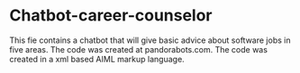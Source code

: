 # Chatbot-career-counselor
This fie contains a chatbot that will give basic advice about software jobs in five areas.
The code was created at pandorabots.com. The code was created in a xml based AIML markup language.



